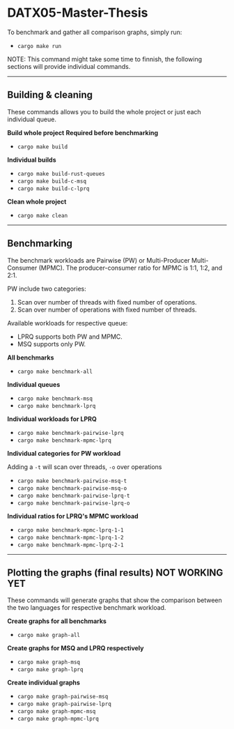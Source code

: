# DATX05-Master-Thesis
To benchmark and gather all comparison graphs, simply run:
- `cargo make run`

NOTE: This command might take some time to finnish, the following sections will provide individual commands.

***

## Building & cleaning
These commands allows you to build the whole project or just each individual queue. 

**Build whole project** **Required before benchmarking**
- `cargo make build`

**Individual builds**
- `cargo make build-rust-queues`
- `cargo make build-c-msq`
- `cargo make build-c-lprq`

**Clean whole project**
- `cargo make clean`

***

## Benchmarking
The benchmark workloads are Pairwise (PW) or Multi-Producer Multi-Consumer (MPMC). The producer-consumer ratio for MPMC is 1:1, 1:2, and 2:1.

PW include two categories:
1. Scan over number of threads with fixed number of operations.
2. Scan over number of operations with fixed number of threads.

Available workloads for respective queue:
- LPRQ supports both PW and MPMC.
- MSQ supports only PW.

**All benchmarks**
- `cargo make benchmark-all`

**Individual queues**
- `cargo make benchmark-msq`
- `cargo make benchmark-lprq`

**Individual workloads for LPRQ**
- `cargo make benchmark-pairwise-lprq`
- `cargo make benchmark-mpmc-lprq`

**Individual categories for PW workload**

Adding a `-t` will scan over threads, `-o` over operations

- `cargo make benchmark-pairwise-msq-t`
- `cargo make benchmark-pairwise-msq-o`
- `cargo make benchmark-pairwise-lprq-t`
- `cargo make benchmark-pairwise-lprq-o`

**Individual ratios for LPRQ's MPMC workload**
- `cargo make benchmark-mpmc-lprq-1-1`
- `cargo make benchmark-mpmc-lprq-1-2`
- `cargo make benchmark-mpmc-lprq-2-1`

***

## Plotting the graphs (final results) NOT WORKING YET
These commands will generate graphs that show the comparison between the two languages for respective benchmark workload.

**Create graphs for all benchmarks**
- `cargo make graph-all`

**Create graphs for MSQ and LPRQ respectively**
- `cargo make graph-msq`
- `cargo make graph-lprq`

**Create individual graphs**
- `cargo make graph-pairwise-msq`
- `cargo make graph-pairwise-lprq`
- `cargo make graph-mpmc-msq`
- `cargo make graph-mpmc-lprq`
